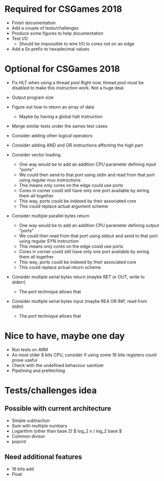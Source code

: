 # Required for CSGames 2018
- Finish documentation
- Add a couple of tests/challenges
- Produce some figures to help documentation
- Test I/O
    * Should be impossible to wire I/O to cores not on an edge
- Add a 0x prefix to hexadecimal values

# Optional for CSGames 2018
- Fix HLT when using a thread pool
    Right now, thread pool must be disabled to make this instruction work. Not a huge deal.
- Output program size
- Figure out how to return an array of data
    - Maybe by having a global halt instruction
- Merge similar tests under the sames test cases
- Consider adding other logical operators
- Consider adding AND and OR instructions affecting the high part
- Consider vector loading
    * One way would be to add an addition CPU parameter defining input "ports"
    * We could then send to that port using stdin and read from that port using regular mux instructions
    * This means only cores on the edge could use ports
    * Cores in corner could still have only one port available by wiring them all together
    * This way, ports could be indexed by their associated core
    * This could replace actual argument scheme
- Consider multiple parallel bytes return
    * One way would be to add an addition CPU parameter defining output "ports"
    * We could then read from that port using stdout and send to that port using regular SYN instruction
    * This means only cores on the edge could use ports
    * Cores in corner could still have only one port available by wiring them all together
    * This way, ports could be indexed by their associated core
    * This could replace actual return scheme

- Consider multiple serial bytes return (maybe RET or OUT, write to stderr)
    * The port technique allows that
- Consider multiple serial bytes input (maybe REA OR INP, read from stdin)
    * The port technique allows that

# Nice to have, maybe one day
- Run tests on ARM
- As most older 8 bits CPU, consider if using some 16 bits registers could prove useful
- Check with the undefined behaviour sanitizer
- Pipelining and prefetching

# Tests/challenges idea
## Possible with current architecture
- Simple subtraction
- Sum with multiple numbers
- Logarithm (other than base 2) $ log_2 x / log_2 base $
- Common divisor
- popcnt

## Need additional features
- 16 bits add
- Float
